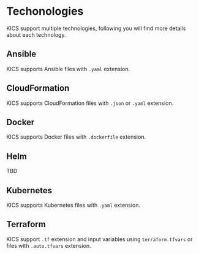 # Techonologies

KICS support multiple technologies, following you will find more details about each technology.

## Ansible

KICS supports Ansible files with `.yaml` extension.

## CloudFormation

KICS supports CloudFormation files with `.json` or `.yaml` extension.

## Docker

KICS supports Docker files with `.dockerfile` extension.

## Helm

TBD

## Kubernetes

KICS supports Kubernetes files with `.yaml` extension.

## Terraform

KICS support `.tf` extension and input variables using `terraform.tfvars` or files with `.auto.tfvars` extension.